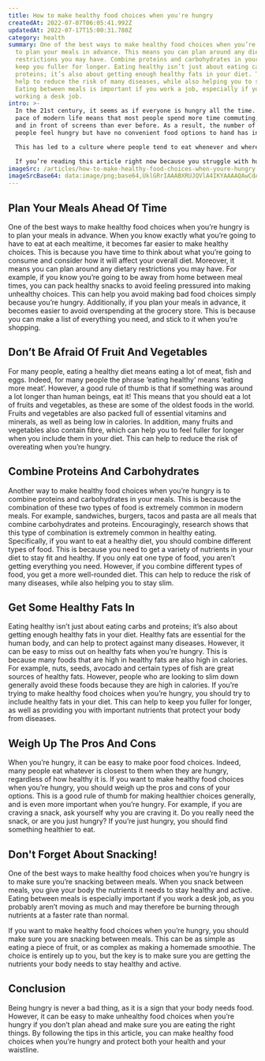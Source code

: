 ```yaml
---
title: How to make healthy food choices when you're hungry
createdAt: 2022-07-07T06:05:41.992Z
updatedAt: 2022-07-17T15:00:31.780Z
category: health
summary: One of the best ways to make healthy food choices when you’re hungry is
  to plan your meals in advance. This means you can plan around any dietary
  restrictions you may have. Combine proteins and carbohydrates in your meals to
  keep you fuller for longer. Eating healthy isn’t just about eating carbs and
  proteins; it’s also about getting enough healthy fats in your diet. This can
  help to reduce the risk of many diseases, while also helping you to stay slim.
  Eating between meals is important if you work a job, especially if you are
  working a desk job.
intro: >-
  In the 21st century, it seems as if everyone is hungry all the time. The
  pace of modern life means that most people spend more time commuting, at work
  and in front of screens than ever before. As a result, the number of times
  people feel hungry but have no convenient food options to hand has increased. 

  This has led to a culture where people tend to eat whenever and wherever they can, almost irrespective of what they are consuming or how healthy it is. However, while being hungry is never a bad thing, overeating at any time – let alone all of them – isn’t great either.

  If you’re reading this article right now because you struggle with hunger often and want some ideas on how to make healthier food choices when you’re hungry, we think you’ll find some useful pointers here.
imageSrc: /articles/how-to-make-healthy-food-choices-when-youre-hungry.png
imageSrcBase64: data:image/png;base64,UklGRrIAAABXRUJQVlA4IKYAAAAQAwCdASoKAAoAAUAmJQBOj+AQVH61+oX0yTkS2iosb4AA/upfp4/xFBP0YM643+2Leb6qCsMZ8oXKb7c8v7q/vb49b9R5jDlWzRT3pj//MiV/vtqUTE/bx32oGs9D9DprXzIQ64G3fp6tXX3jh/KVDm3voe4LpnzazurY+Fwg8spjCda1mh7/MTVcJsFhuNEBPES0hcbRF3sP7o+HLdlxpz/JqEAA
---
```


## Plan Your Meals Ahead Of Time

One of the best ways to make healthy food choices when you’re hungry is to plan your meals in advance. When you know exactly what you’re going to have to eat at each mealtime, it becomes far easier to make healthy choices.
This is because you have time to think about what you’re going to consume and consider how it will affect your overall diet. Moreover, it means you can plan around any dietary restrictions you may have.
For example, if you know you’re going to be away from home between meal times, you can pack healthy snacks to avoid feeling pressured into making unhealthy choices. This can help you avoid making bad food choices simply because you’re hungry.
Additionally, if you plan your meals in advance, it becomes easier to avoid overspending at the grocery store. This is because you can make a list of everything you need, and stick to it when you’re shopping.

## Don’t Be Afraid Of Fruit And Vegetables

For many people, eating a healthy diet means eating a lot of meat, fish and eggs. Indeed, for many people the phrase ‘eating healthy’ means ‘eating more meat’. However, a good rule of thumb is that if something was around a lot longer than human beings, eat it!
This means that you should eat a lot of fruits and vegetables, as these are some of the oldest foods in the world. Fruits and vegetables are also packed full of essential vitamins and minerals, as well as being low in calories.
In addition, many fruits and vegetables also contain fibre, which can help you to feel fuller for longer when you include them in your diet. This can help to reduce the risk of overeating when you’re hungry.

## Combine Proteins And Carbohydrates

Another way to make healthy food choices when you’re hungry is to combine proteins and carbohydrates in your meals. This is because the combination of these two types of food is extremely common in modern meals. For example, sandwiches, burgers, tacos and pasta are all meals that combine carbohydrates and proteins.
Encouragingly, research shows that this type of combination is extremely common in healthy eating. Specifically, if you want to eat a healthy diet, you should combine different types of food.
This is because you need to get a variety of nutrients in your diet to stay fit and healthy. If you only eat one type of food, you aren’t getting everything you need.
However, if you combine different types of food, you get a more well-rounded diet. This can help to reduce the risk of many diseases, while also helping you to stay slim.

## Get Some Healthy Fats In

Eating healthy isn’t just about eating carbs and proteins; it’s also about getting enough healthy fats in your diet. Healthy fats are essential for the human body, and can help to protect against many diseases.
However, it can be easy to miss out on healthy fats when you’re hungry. This is because many foods that are high in healthy fats are also high in calories. For example, nuts, seeds, avocado and certain types of fish are great sources of healthy fats.
However, people who are looking to slim down generally avoid these foods because they are high in calories. If you’re trying to make healthy food choices when you’re hungry, you should try to include healthy fats in your diet.
This can help to keep you fuller for longer, as well as providing you with important nutrients that protect your body from diseases.

## Weigh Up The Pros And Cons

When you’re hungry, it can be easy to make poor food choices. Indeed, many people eat whatever is closest to them when they are hungry, regardless of how healthy it is.
If you want to make healthy food choices when you’re hungry, you should weigh up the pros and cons of your options. This is a good rule of thumb for making healthier choices generally, and is even more important when you’re hungry.
For example, if you are craving a snack, ask yourself why you are craving it. Do you really need the snack, or are you just hungry? If you’re just hungry, you should find something healthier to eat.

## Don't Forget About Snacking!

One of the best ways to make healthy food choices when you’re hungry is to make sure you’re snacking between meals.
When you snack between meals, you give your body the nutrients it needs to stay healthy and active. Eating between meals is especially important if you work a desk job, as you probably aren’t moving as much and may therefore be burning through nutrients at a faster rate than normal.

If you want to make healthy food choices when you’re hungry, you should make sure you are snacking between meals. This can be as simple as eating a piece of fruit, or as complex as making a homemade smoothie. The choice is entirely up to you, but the key is to make sure you are getting the nutrients your body needs to stay healthy and active.

## Conclusion

Being hungry is never a bad thing, as it is a sign that your body needs food. However, it can be easy to make unhealthy food choices when you’re hungry if you don’t plan ahead and make sure you are eating the right things. By following the tips in this article, you can make healthy food choices when you’re hungry and protect both your health and your waistline.
